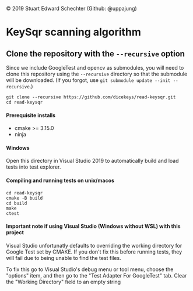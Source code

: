  © 2019 Stuart Edward Schechter (Github: @uppajung)
 
# KeySqr scanning algorithm


## Clone the repository with the ``--recursive`` option

Since we include GoogleTest and opencv as submodules, you will need to clone this repository using the ``--recursive`` directory so that the submodule will be downloaded. (If you forgot, use ``git submodule update --init --recursive``.)

```
git clone --recursive https://github.com/dicekeys/read-keysqr.git
cd read-keysqr
```

#### Prerequisite installs

 - cmake >= 3.15.0
 - ninja

#### Windows
Open this directory in Visual Studio 2019 to automatically build and load tests into test explorer.

#### Compiling and running tests on unix/macos

```
cd read-keysqr
cmake -B build
cd build
make
ctest
```
#### Important note if using Visual Studio (Windows without WSL) with this project

Visual Studio unfortunatly defaults to overriding the working directory for Google Test set by CMAKE. If you don't fix this before running tests, they will fail due to being unable to find the test files.

 To fix this go to Visual Studio's debug menu or tool menu, choose the "options" item, and then go to the "Test Adapter For GoogleTest" tab.
Clear the "Working Directory" field to an empty string

